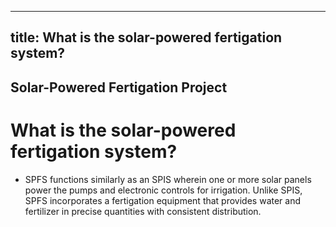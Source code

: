 --- 
 title: What is the solar-powered fertigation system?
 ---

## Solar-Powered Fertigation Project

# What is the solar-powered fertigation system?


 - SPFS functions similarly as an SPIS wherein one or more solar panels power the pumps and electronic controls for irrigation. Unlike SPIS, SPFS incorporates a fertigation equipment that provides water and fertilizer in precise quantities with consistent distribution.
